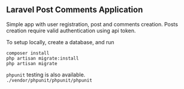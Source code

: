 ## Laravel Post Comments Application

Simple app with user registration, post and comments creation. Posts creation require valid authentication using api token.   

To setup locally, create a database, and run   
```
composer install
php artisan migrate:install 
php artisan migrate
```   

`phpunit` testing is also available.   
`./vendor/phpunit/phpunit/phpunit`   
